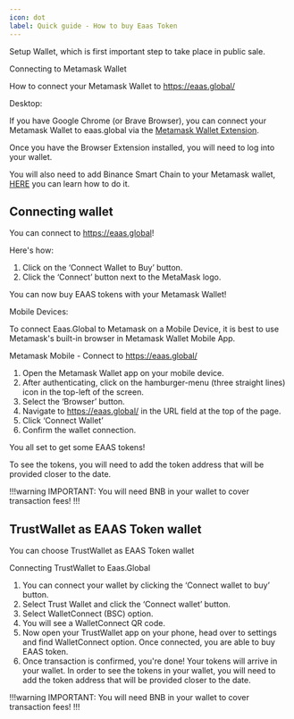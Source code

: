 ```yaml
---
icon: dot
label: Quick guide - How to buy Eaas Token
---
```


Setup Wallet, which is first important step to take place in public sale.
 
Connecting to Metamask Wallet
 
How to connect your Metamask Wallet to https://eaas.global/
 
Desktop:
 
If you have Google Chrome (or Brave Browser), you can connect your Metamask Wallet to eaas.global via the [Metamask Wallet Extension](https://metamask.io/). 


Once you have the Browser Extension installed, you will need to log into your wallet. 

You will also need to add Binance Smart Chain to your Metamask wallet, [HERE](https://academy.binance.com/en/articles/connecting-metamask-to-binance-smart-chain) you can learn how to do it. 

## Connecting wallet

You can connect to https://eaas.global! 

Here's how:

1. Click on the ‘Connect Wallet to Buy’ button. 
2. Click the ‘Connect’ button next to the MetaMask logo. 

You can now buy EAAS tokens with your Metamask Wallet!
 
Mobile Devices:
 
To connect Eaas.Global to Metamask on a Mobile Device, it is best to use Metamask's built-in browser in Metamask Wallet Mobile App.
 
Metamask Mobile - Connect to https://eaas.global/
 
1. Open the Metamask Wallet app on your mobile device. 
2. After authenticating, click on the hamburger-menu (three straight lines) icon in the top-left of the screen.
3. Select the ‘Browser’ button.
4. Navigate to https://eaas.global/ in the URL field at the top of the page.
5. Click ‘Connect Wallet’
6. Confirm the wallet connection.
 
You all set to get some EAAS tokens!
 
To see the tokens, you will need to add the token address that will be provided closer to the date.

!!!warning IMPORTANT:
You will need BNB in your wallet to cover transaction fees!
!!!

## TrustWallet as EAAS Token wallet

You can choose TrustWallet as EAAS Token wallet
 
Connecting TrustWallet to Eaas.Global
 
1. You can connect your wallet by clicking the ‘Connect wallet to buy’ button.
2. Select Trust Wallet and click the ‘Connect wallet’ button. 
3. Select WalletConnect (BSC) option. 
4. You will see a WalletConnect QR code.
5. Now open your TrustWallet app on your phone, head over to settings and find WalletConnect option. Once connected, you are able to buy EAAS token. 
6. Once transaction is confirmed, you're done! Your tokens will arrive in your wallet. In order to see the tokens in your wallet, you will need to add the token address that will be provided closer to the date.

!!!warning IMPORTANT:
You will need BNB in your wallet to cover transaction fees!
!!!